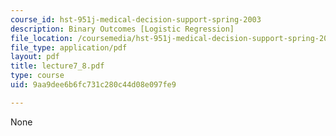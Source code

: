 ```yaml
---
course_id: hst-951j-medical-decision-support-spring-2003
description: Binary Outcomes [Logistic Regression]
file_location: /coursemedia/hst-951j-medical-decision-support-spring-2003/9aa9dee6b6fc731c280c44d08e097fe9_lecture7_8.pdf
file_type: application/pdf
layout: pdf
title: lecture7_8.pdf
type: course
uid: 9aa9dee6b6fc731c280c44d08e097fe9

---
```

None